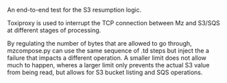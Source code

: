 An end-to-end test for the S3 resumption logic.

Toxiproxy is used to interrupt the TCP connection between Mz and S3/SQS
at different stages of processing.

By regulating the number of bytes that are allowed to go through, mzcompose.py
can use the same sequence of .td steps but inject the a failure that
impacts a different operation. A smaller limit does not allow much to happen,
wheres a larger limit only prevents the actual S3 value from being read,
but allows for S3 bucket listing and SQS operations.
